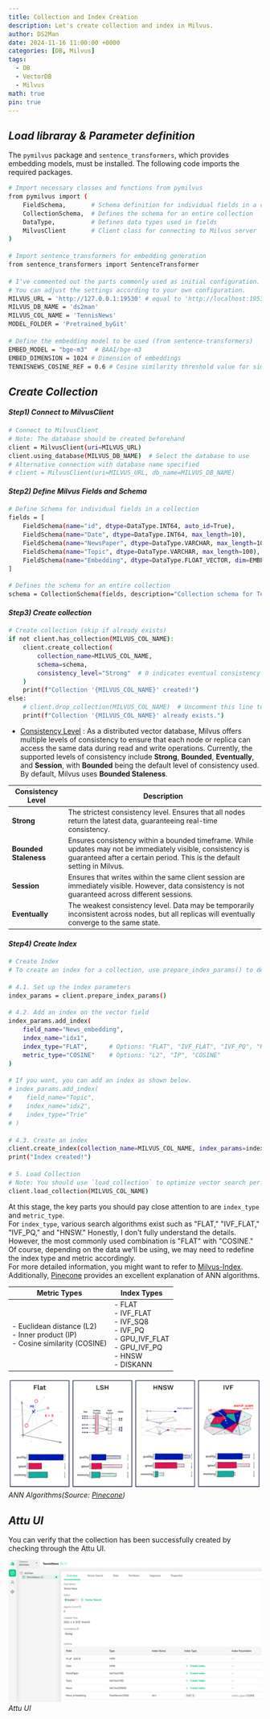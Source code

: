 ```yaml
---
title: Collection and Index Creation
description: Let's create collection and index in Milvus.
author: DS2Man
date: 2024-11-16 11:00:00 +0000
categories: [DB, Milvus]
tags:
  - DB
  - VectorDB
  - Milvus
math: true
pin: true
---
```


## *Load libraray & Parameter definition*

The `pymilvus` package and `sentence_transformers`, which provides embedding models, must be installed. The following code imports the required packages.

```bash
# Import necessary classes and functions from pymilvus
from pymilvus import (
    FieldSchema,       # Schema definition for individual fields in a collection
    CollectionSchema,  # Defines the schema for an entire collection
    DataType,          # Defines data types used in fields
    MilvusClient       # Client class for connecting to Milvus server
)

# Import sentence_transformers for embedding generation
from sentence_transformers import SentenceTransformer

# I've commented out the parts commonly used as initial configuration.
# You can adjust the settings according to your own configuration.
MILVUS_URL = 'http://127.0.0.1:19530' # equal to 'http://localhost:19530'
MILVUS_DB_NAME = 'ds2man'
MILVUS_COL_NAME = 'TennisNews'
MODEL_FOLDER = 'Pretrained_byGit'

# Define the embedding model to be used (from sentence-transformers)
EMBED_MODEL = "bge-m3"  # BAAI/bge-m3
EMBED_DIMENSION = 1024 # Dimension of embeddings
TENNISNEWS_COSINE_REF = 0.6 # Cosine similarity threshold value for similarity search queries
```

## *Create Collection*

#### *Step1) Connect to MilvusClient*

```bash
# Connect to MilvusClient
# Note: The database should be created beforehand
client = MilvusClient(uri=MILVUS_URL)
client.using_database(MILVUS_DB_NAME)  # Select the database to use
# Alternative connection with database name specified
# client = MilvusClient(uri=MILVUS_URL, db_name=MILVUS_DB_NAME)  
```

#### *Step2) Define Milvus Fields and Schema*

```bash
# Define Schema for individual fields in a collection
fields = [
    FieldSchema(name="id", dtype=DataType.INT64, auto_id=True),
    FieldSchema(name="Date", dtype=DataType.INT64, max_length=10),
    FieldSchema(name="NewsPaper", dtype=DataType.VARCHAR, max_length=100),
    FieldSchema(name="Topic", dtype=DataType.VARCHAR, max_length=100),
    FieldSchema(name="Embedding", dtype=DataType.FLOAT_VECTOR, dim=EMBED_DIMENSION)
]

# Defines the schema for an entire collection
schema = CollectionSchema(fields, description="Collection schema for Tennis News")
```

#### *Step3) Create collection*

```bash
# Create collection (skip if already exists)
if not client.has_collection(MILVUS_COL_NAME):
    client.create_collection(
        collection_name=MILVUS_COL_NAME,
        schema=schema,
        consistency_level="Strong"  # 0 indicates eventual consistency
    )
    print(f"Collection '{MILVUS_COL_NAME}' created!")
else:
    # client.drop_collection(MILVUS_COL_NAME)  # Uncomment this line to delete the existing collection
    print(f"Collection '{MILVUS_COL_NAME}' already exists.")
```

- [Consistency Level](https://milvus.io/docs/consistency.md) : As a distributed vector database, Milvus offers multiple levels of consistency to ensure that each node or replica can access the same data during read and write operations. Currently, the supported levels of consistency include **Strong**, **Bounded**, **Eventually**, and **Session**, with **Bounded** being the default level of consistency used. By default, Milvus uses **Bounded Staleness**.

|**Consistency Level**|**Description**|
|---|---|
|**Strong**|The strictest consistency level. Ensures that all nodes return the latest data, guaranteeing real-time consistency.|
|**Bounded Staleness**|Ensures consistency within a bounded timeframe. While updates may not be immediately visible, consistency is guaranteed after a certain period. This is the default setting in Milvus.|
|**Session**|Ensures that writes within the same client session are immediately visible. However, data consistency is not guaranteed across different sessions.|
|**Eventually**|The weakest consistency level. Data may be temporarily inconsistent across nodes, but all replicas will eventually converge to the same state.|

#### *Step4) Create Index*

```bash
# Create Index
# To create an index for a collection, use prepare_index_params() to define the parameters, then use create_index().

# 4.1. Set up the index parameters
index_params = client.prepare_index_params()

# 4.2. Add an index on the vector field
index_params.add_index(
    field_name="News_embedding",
    index_name="idx1",
    index_type="FLAT",      # Options: "FLAT", "IVF_FLAT", "IVF_PQ", "HNSW"
    metric_type="COSINE"    # Options: "L2", "IP", "COSINE"
)

# If you want, you can add an index as shown below.
# index_params.add_index(
#    field_name="Topic",
#    index_name="idx2",
#    index_type="Trie"
# )

# 4.3. Create an index
client.create_index(collection_name=MILVUS_COL_NAME, index_params=index_params)
print("Index created!")

# 5. Load Collection
# Note: You should use `load_collection` to optimize vector search performance and manage resources efficiently.
client.load_collection(MILVUS_COL_NAME)
```

At this stage, the key parts you should pay close attention to are `index_type` and `metric_type`.    
For `index_type`, various search algorithms exist such as "FLAT," "IVF_FLAT," "IVF_PQ," and "HNSW." Honestly, I don't fully understand the details. However, the most commonly used combination is "FLAT" with "COSINE." Of course, depending on the data we'll be using, we may need to redefine the index type and metric accordingly.    
For more detailed information, you might want to refer to [Milvus-Index](https://milvus.io/docs/index-vector-fields.md?tab=floating). Additionally, [Pinecone](https://www.pinecone.io/learn/series/faiss/vector-indexes/) provides an excellent explanation of ANN algorithms.

<!--
이번 단계에서 유심히 봐야할 부분은 index_type과 metric_type 이다.    
index_type은 "FLAT", "IVF_FLAT", "IVF_PQ", "HNSW" 등 다양한 검색 알고리즘이 존재한다.  솔직히 자세한 내용은 모른다. 가장 일반적으로 사용하는 방식은 "FLAT"과 "COSINE"이다. 물론 우리가 앞으로 어떤 데이터를 활용하는 지에 따라 index의 type과 metric을 정의를 새롭게 할 필요는 있을 것이다.
자세한 내용은 [Milvus, Index](https://milvus.io/docs/index-vector-fields.md?tab=floating)에서 확인하는 게 좋을 거 같고.  추가로 Pinecone에서 ANN 알고리즘을 설명을 잘 해놓았다.
-->

|Metric Types|Index Types|
|---|---|
|- Euclidean distance (L2)<br>- Inner product (IP)<br>- Cosine similarity (COSINE)|- FLAT<br>- IVF_FLAT<br>- IVF_SQ8<br>- IVF_PQ<br>- GPU_IVF_FLAT<br>- GPU_IVF_PQ<br>- HNSW<br>- DISKANN|

![ANN Algorithms](/assets/img/db/2024-11-16-Milvus2_1.png)
_ANN Algorithms(Source: [Pinecone](https://www.pinecone.io/learn/series/faiss/vector-indexes/))_

## *Attu UI*

You can verify that the collection has been successfully created by checking through the Attu UI.

<!--
Attu UI를 통해 확인해 보면 Collection이 생성된 것을 확인할 수 있다.
-->

![Attu UI](/assets/img/db/2024-11-16-Milvus2_2.png)
_Attu UI_